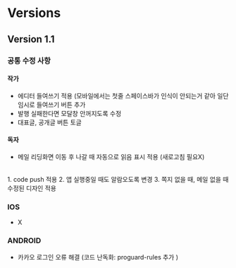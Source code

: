 # Versions

## Version 1.1

### 공통 수정 사항

#### 작가
- 에디터 들여쓰기 적용 (모바일에서는 첫줄 스페이스바가 인식이 안되는거 같아 일단 임시로 들여쓰기 버튼 추가
- 발행 실패한다면 모달창 안꺼지도록 수정
- 대표글, 공개글 버튼 토글

#### 독자 
- 메일 리딩화면 이동 후 나갈 때 자동으로 읽음 표시 적용 (새로고침 필요X)
<br>
1. code push 적용
2. 앱 실행중일 때도 알람오도록 변경
3. 쪽지 없을 때, 메일 없을 때 수정된 디자인 적용
<br>

### IOS

- X

### ANDROID

- 카카오 로그인 오류 해결 (코드 난독화: proguard-rules 추가 )

